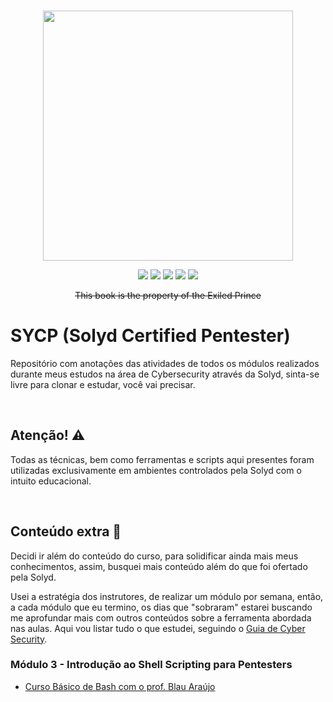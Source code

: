 <br>
<p align="center">
  <a href="https://ant.design">
    <img width="400" src="assets/header.avif">
  </a>
</p>


<p align="center">
  <img src="https://shields.io/badge/bash-5.2.15-4EAA25?logo=gnubash&style=flat">
  <img src="https://shields.io/badge/python-3.11.3-3776AB?logo=python&style=flat">
  <img src="https://shields.io/badge/C-17-A8B9CC?logo=c&style=flat"> 
  <img src="https://shields.io/badge/PowerShell-7.3.6-5391FE?logo=powershell&style=flat"> 
  <img src="https://shields.io/badge/Kali-Linux-557C94?logo=kalilinux&style=flat"> 
</p>

<p align="center"><del>This book is the property of the Exiled Prince</p>

# SYCP (Solyd Certified Pentester)
<p>Repositório com anotações das atividades de todos os módulos realizados durante meus estudos na área de Cybersecurity através da Solyd, sinta-se livre para clonar e estudar, você vai precisar.</p>

<br/>

## Atenção! ⚠️

Todas as técnicas, bem como ferramentas e scripts aqui presentes foram utilizadas exclusivamente em ambientes controlados pela Solyd com o intuito educacional.

<br/>

## Conteúdo extra 🎁

Decidi ir além do conteúdo do curso, para solidificar ainda mais meus conhecimentos, assim, busquei mais conteúdo além do que foi ofertado pela Solyd.

Usei a estratégia dos instrutores, de realizar um módulo por semana, então, a cada módulo que eu termino, os dias que "sobraram" estarei buscando me aprofundar mais com outros conteúdos sobre a ferramenta abordada nas aulas. Aqui vou listar tudo o que estudei, seguindo o [Guia de Cyber Security](https://github.com/arthurspk/guiadecybersecurity).


### Módulo 3 - Introdução ao Shell Scripting para Pentesters
- [Curso Básico de Bash com o prof. Blau Araújo](https://www.youtube.com/playlist?list=PLXoSGejyuQGpf4X-NdGjvSlEFZhn2f2H7)